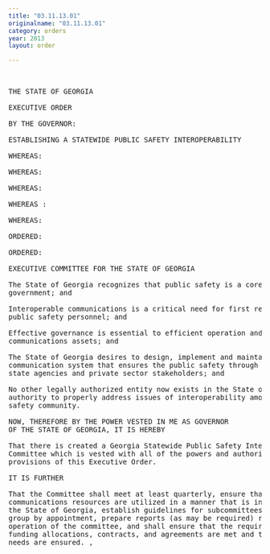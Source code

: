 ```yaml
---
title: "03.11.13.01"
originalname: "03.11.13.01"
category: orders
year: 2013
layout: order

---
```

<pre>
 

THE STATE OF GEORGIA

EXECUTIVE ORDER

BY THE GOVERNOR:

ESTABLISHING A STATEWIDE PUBLIC SAFETY INTEROPERABILITY

WHEREAS:

WHEREAS:

WHEREAS:

WHEREAS :

WHEREAS:

ORDERED:

ORDERED:

EXECUTIVE COMMITTEE FOR THE STATE OF GEORGIA

The State of Georgia recognizes that public safety is a core function of state
government; and

Interoperable communications is a critical need for first responders and other
public safety personnel; and

Effective governance is essential to efficient operation and utilization of state
communications assets; and

The State of Georgia desires to design, implement and maintain an interoperable
communication system that ensures the public safety through a partnership of
state agencies and private sector stakeholders; and

No other legally authorized entity now exists in the State of Georgia with the
authority to properly address issues of interoperability among the state’s public
safety community.

NOW, THEREFORE BY THE POWER VESTED IN ME AS GOVERNOR
OF THE STATE OF GEORGIA, IT IS HEREBY

That there is created a Georgia Statewide Public Safety Interoperability Executive
Committee which is vested with all of the powers and authority set forth in the
provisions of this Executive Order.

IT IS FURTHER

That the Committee shall meet at least quarterly, ensure that state
communications resources are utilized in a manner that is in the best interest of
the State of Georgia, establish guidelines for subcommittees and/or working
group by appointment, prepare reports (as may be required) regarding the
operation of the committee, and shall ensure that the requirements of grants,
funding allocations, contracts, and agreements are met and that public safety
needs are ensured. ,

</pre>
